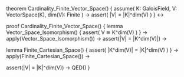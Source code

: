 theorem Cardinality_Finite_Vector_Space() {
  assume(
    K: GaloisField,
    V: VectorSpace(K),
    dim(V): Finite
  ) →
  assert(
    |V| = |K|^dim(V)
  )
} ↔

proof Cardinality_Finite_Vector_Space() {
  lemma Vector_Space_Isomorphism() {
    assert(
      V ≅ K^dim(V)
    )
  } →
  apply(Vector_Space_Isomorphism()) →
  assert(|V| = |K^dim(V)|) →
  
  lemma Finite_Cartesian_Space() {
    assert(
      |K^dim(V)| = |K|^dim(V)
    )
  } →
  apply(Finite_Cartesian_Space()) →
  
  assert(|V| = |K|^dim(V)) →
  QED()
}
